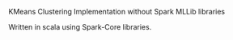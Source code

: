 KMeans Clustering Implementation without Spark MLLib libraries

Written in scala using Spark-Core libraries.